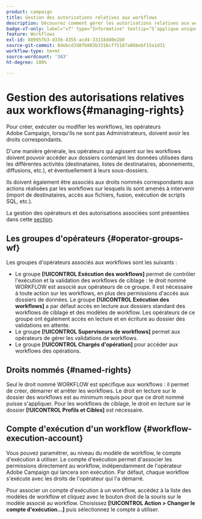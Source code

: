 ```yaml
---
product: campaign
title: Gestion des autorisations relatives aux workflows
description: Découvrez comment gérer les autorisations relatives aux workflows
badge-v7-only: label="v7" type="Informative" tooltip="S’applique uniquement à Campaign Classic v7"
feature: Workflows
exl-id: 88995fb3-d336-4355-acd4-33118dd0e2b0
source-git-commit: 8debcd3d8fb883b3316cf75187a86bebf15a1d31
workflow-type: tm+mt
source-wordcount: '343'
ht-degree: 100%

---
```


# Gestion des autorisations relatives aux workflows{#managing-rights}



Pour créer, exécuter ou modifier les workflows, les opérateurs Adobe Campaign, lorsqu&#39;ils ne sont pas Administrateurs, doivent avoir les droits correspondants.

D&#39;une manière générale, les opérateurs qui agissent sur les workflows doivent pouvoir accéder aux dossiers contenant les données utilisées dans les différentes activités (destinataires, listes de destinataires, abonnements, diffusions, etc.), et éventuellement à leurs sous-dossiers.

Ils doivent également être associés aux droits nommés correspondants aux actions réalisées par les workflows sur lesquels ils sont amenés à intervenir (import de destinataires, accès aux fichiers, fusion, exécution de scripts SQL, etc.).

La gestion des opérateurs et des autorisations associées sont présentées dans cette [section](../../platform/using/access-management.md).

## Les groupes d&#39;opérateurs {#operator-groups-wf}

Les groupes d&#39;opérateurs associés aux workflows sont les suivants :

* Le groupe **[!UICONTROL Exécution des workflows]** permet de contrôler l&#39;exécution et la validation des workflows de ciblage : le droit nommé WORKFLOW est associé aux opérateurs de ce groupe. Il est nécessaire à toute action sur les workflows, en plus des permissions d&#39;accès aux dossiers de données. Le groupe **[!UICONTROL Exécution des workflows]** a par défaut accès en lecture aux dossiers standard des workflows de ciblage et des modèles de workflow. Les opérateurs de ce groupe ont également accès en lecture et en écriture au dossier des validations en attente.
* Le groupe **[!UICONTROL Superviseurs de workflows]** permet aux opérateurs de gérer les validations de workflows.
* Le groupe **[!UICONTROL Chargés d&#39;opération]** pour accéder aux workflows des opérations.

## Droits nommés {#named-rights}

Seul le droit nommé WORKFLOW est spécifique aux workflows : il permet de créer, démarrer et arrêter les workflows. Le droit en lecture sur le dossier des workflows est au minimum requis pour que ce droit nommé puisse s&#39;appliquer. Pour les workflows de ciblage, le droit en lecture sur le dossier **[!UICONTROL Profils et Cibles]** est nécessaire.

## Compte d&#39;exécution d&#39;un workflow {#workflow-execution-account}

Vous pouvez paramétrer, au niveau du modèle de workflow, le compte d&#39;exécution à utiliser. Le compte d&#39;exécution permet d&#39;associer les permissions directement au workflow, indépendamment de l&#39;opérateur Adobe Campaign qui lancera son exécution. Par défaut, chaque workflow s&#39;exécute avec les droits de l&#39;opérateur qui l&#39;a démarré.

Pour associer un compte d&#39;exécution à un workflow, accédez à la liste des modèles de workflow et cliquez avec le bouton droit de la souris sur le modèle associé au workflow. Choisissez **[!UICONTROL Action > Changer le compte d&#39;exécution...]** puis sélectionnez le compte à utiliser.
